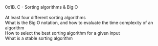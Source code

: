 0x1B. C - Sorting algorithms & Big O\
\
At least four different sorting algorithms\
What is the Big O notation, and how to evaluate the time complexity of an algorithm\
How to select the best sorting algorithm for a given input\
What is a stable sorting algorithm
